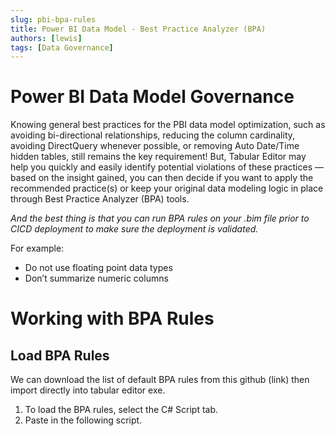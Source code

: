 ```yaml
---
slug: pbi-bpa-rules
title: Power BI Data Model - Best Practice Analyzer (BPA)
authors: [lewis]
tags: [Data Governance]
---
```


# Power BI Data Model Governance

Knowing general best practices for the PBI data model optimization, such as avoiding bi-directional relationships, reducing the column cardinality, avoiding DirectQuery whenever possible, or removing Auto Date/Time hidden tables, still remains the key requirement! But, Tabular Editor may help you quickly and easily identify potential violations of these practices — based on the insight gained, you can then decide if you want to apply the recommended practice(s) or keep your original data modeling logic in place through Best Practice Analyzer (BPA) tools.

<!-- truncate -->

*And the best thing is that you can run BPA rules on your .bim file prior to CICD deployment to make sure the deployment is validated.*

For example:
- Do not use floating point data types
- Don’t summarize numeric columns

# Working with BPA Rules
## Load BPA Rules
We can download the list of default BPA rules from this github (link) then import directly into tabular editor exe.
1. To load the BPA rules, select the C# Script tab.
2. Paste in the following script.
